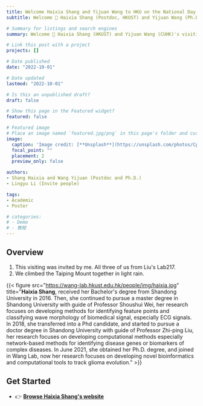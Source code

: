 ```yaml
---
title: Welcome Haixia Shang and Yijuan Wang to HKU on the National Day
subtitle: Welcome 👋 Haixia Shang (Postdoc, HKUST) and Yijuan Wang (Ph.D.,CUHK).

# Summary for listings and search engines
summary: Welcome 👋 Haixia Shang (HKUST) and Yijuan Wang (CUHK)'s visiting on 1 OTC. 2022.

# Link this post with a project
projects: []

# Date published
date: "2022-10-01"

# Date updated
lastmod: "2022-10-01"

# Is this an unpublished draft?
draft: false

# Show this page in the Featured widget?
featured: false

# Featured image
# Place an image named `featured.jpg/png` in this page's folder and customize its options here.
image:
  caption: 'Image credit: [**Unsplash**](https://unsplash.com/photos/CpkOjOcXdUY)'
  focal_point: ""
  placement: 2
  preview_only: false

authors:
- Shang Haixia and Wang Yijuan (Postdoc and Ph.D.)
- Lingyu Li (Invite people)

tags:
- Academic
- Poster

# categories:
# - Demo
# - 教程
---
```


## Overview

1. This visiting was invited by me. All three of us from Liu's Lab217.
2. We climbed the Taiping Mount together in light rain.

{{< figure src="https://wang-lab.hkust.edu.hk/people/img/haixia.jpg" title="**Haixia Shang**, received her Bachelor's degree from Shandong University in 2016. Then, she continued to pursue a master degree in Shandong University with guide of Professor Shoushui Wei, her research focuses on developing methods for identifying feature points and classifying wave morphology of biomedical signal, especially ECG signals. In 2018, she transferred into a Phd candidate, and started to pursue a doctor degree in Shandong University with guide of Professor Zhi-ping Liu, her research focuses on developing computational methods especially network-based methods for identifying disease genes or biomarkers of complex diseases. In June 2021, she obtained her Ph.D. degree, and joined in Wang Lab, now her research focuses on developing novel bioinformatics and computational tools to track glioma evolution." >}}

## Get Started

- 👉 [**Browse Haixia Shang's website**](https://wang-lab.hkust.edu.hk/people/cv_html/haixia_cv.html)


